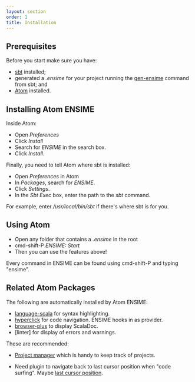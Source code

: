```yaml
---
layout: section
order: 1
title: Installation
---
```


## Prerequisites

Before you start make sure you have:

- [sbt] installed;
- generated a _.ensime_ for your project running the [gen-ensime] command from sbt; and
- [Atom] installed.

## Installing Atom ENSIME

Inside Atom:

- Open _Preferences_
- Click _Install_
- Search for _ENSIME_ in the search box.
- Click _Install_.

Finally, you need to tell Atom where sbt is installed:

- Open _Preferences_ in Atom
- In _Packages_, search for _ENSIME_.
- Click _Settings_.
- In the _Sbt Exec_ box, enter the path to the _sbt_ command.

For example, enter _/usr/local/bin/sbt_ if there's where sbt is for you.

## Using Atom

- Open any folder that contains a _.ensime_ in the root
- cmd-shift-P _ENSIME: Start_
- Then you can use the features above!

Every command in ENSIME can be found using cmd-shift-P and typing "ensime".

## Related Atom Packages

The following are automatically installed by Atom ENSIME:

- [language-scala] for syntax highlighting.
- [hyperclick] for code navigation. ENSIME hooks in as provider.
- [browser-plus] to display ScalaDoc.
- [linter] for display of errors and warnings.


These are recommended:

- [Project manager] which is handy to keep track of projects.

- Need plugin to navigate back to last cursor position when "code surfing". Maybe [last cursor position].


[sbt]: http://www.scala-sbt.org/download.html
[gen-ensime]: /build_tools/sbt/
[language-scala]: https://atom.io/packages/language-scala
[hyperclick]: https://atom.io/packages/hyperclick
[browser-plus]: https://atom.io/packages/browser-plus
[Project manager]: https://github.com/danielbrodin/atom-project-manager
[last cursor position]: https://atom.io/packages/last-cursor-position
[Atom]: https://atom.io/


